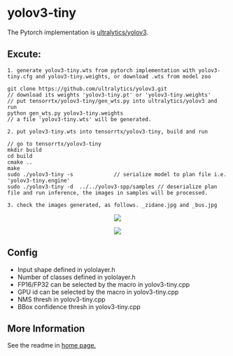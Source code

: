 # yolov3-tiny

The Pytorch implementation is [ultralytics/yolov3](https://github.com/ultralytics/yolov3).

## Excute:

```
1. generate yolov3-tiny.wts from pytorch implementation with yolov3-tiny.cfg and yolov3-tiny.weights, or download .wts from model zoo

git clone https://github.com/ultralytics/yolov3.git
// download its weights 'yolov3-tiny.pt' or 'yolov3-tiny.weights'
// put tensorrtx/yolov3-tiny/gen_wts.py into ultralytics/yolov3 and run
python gen_wts.py yolov3-tiny.weights
// a file 'yolov3-tiny.wts' will be generated.

2. put yolov3-tiny.wts into tensorrtx/yolov3-tiny, build and run

// go to tensorrtx/yolov3-tiny
mkdir build
cd build
cmake ..
make
sudo ./yolov3-tiny -s             // serialize model to plan file i.e. 'yolov3-tiny.engine'
sudo ./yolov3-tiny -d  ../../yolov3-spp/samples // deserialize plan file and run inference, the images in samples will be processed.

3. check the images generated, as follows. _zidane.jpg and _bus.jpg
```

<p align="center">
<img src="https://user-images.githubusercontent.com/15235574/78247927-4d9fac00-751e-11ea-8b1b-704a0aeb3fcf.jpg">
</p>

<p align="center">
<img src="https://user-images.githubusercontent.com/15235574/78247970-60b27c00-751e-11ea-88df-41473fed4823.jpg">
</p>

## Config

- Input shape defined in yololayer.h
- Number of classes defined in yololayer.h
- FP16/FP32 can be selected by the macro in yolov3-tiny.cpp
- GPU id can be selected by the macro in yolov3-tiny.cpp
- NMS thresh in yolov3-tiny.cpp
- BBox confidence thresh in yolov3-tiny.cpp

## More Information

See the readme in [home page.](https://github.com/wang-xinyu/tensorrtx)

